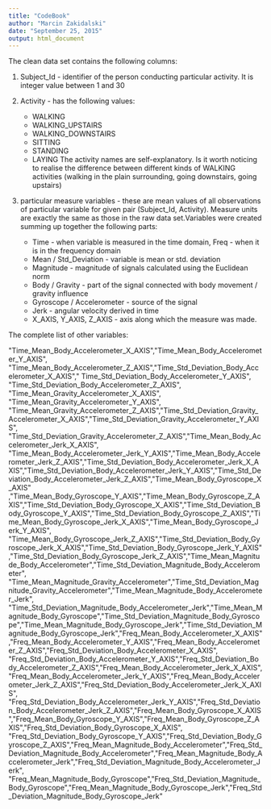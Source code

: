 ```yaml
---
title: "CodeBook"
author: "Marcin Zakidalski"
date: "September 25, 2015"
output: html_document
---
```


The clean data set contains the following columns:

1. Subject_Id - identifier of the person conducting particular activity. It is integer value between 1 and 30
2. Activity - has the following values:
    + WALKING
    + WALKING_UPSTAIRS
    + WALKING_DOWNSTAIRS
    + SITTING
    + STANDING
    + LAYING
    The activity names are self-explanatory. Is it worth noticing to realise the difference between different kinds of WALKING activities (walking in the plain surrounding, going downstairs, going upstairs)
3. particular measure variables - these are mean values of all observations of particular variable for given pair (Subject_Id, Activity). Measure units are exactly the same as those in the raw data set.Variables were created summing up together the following parts:

     + Time - when variable is measured in the time domain, Freq - when it is in the frequency domain
     + Mean / Std_Deviation - variable is mean or std. deviation
     + Magnitude - magnitude of signals calculated using the Euclidean norm
     + Body / Gravity - part of the signal connected with body movement / gravity influence
     + Gyroscope / Accelerometer - source of the signal 
     + Jerk - angular velocity derived in time
     + X_AXIS, Y_AXIS, Z_AXIS - axis along which the measure was made.



The complete list of other variables:


"Time_Mean_Body_Accelerometer_X_AXIS","Time_Mean_Body_Accelerometer_Y_AXIS",
"Time_Mean_Body_Accelerometer_Z_AXIS","Time_Std_Deviation_Body_Accelerometer_X_AXIS","
Time_Std_Deviation_Body_Accelerometer_Y_AXIS",
"Time_Std_Deviation_Body_Accelerometer_Z_AXIS",
"Time_Mean_Gravity_Accelerometer_X_AXIS", 
"Time_Mean_Gravity_Accelerometer_Y_AXIS",
"Time_Mean_Gravity_Accelerometer_Z_AXIS","Time_Std_Deviation_Gravity_Accelerometer_X_AXIS","Time_Std_Deviation_Gravity_Accelerometer_Y_AXIS",
"Time_Std_Deviation_Gravity_Accelerometer_Z_AXIS","Time_Mean_Body_Accelerometer_Jerk_X_AXIS", "Time_Mean_Body_Accelerometer_Jerk_Y_AXIS","Time_Mean_Body_Accelerometer_Jerk_Z_AXIS","Time_Std_Deviation_Body_Accelerometer_Jerk_X_AXIS","Time_Std_Deviation_Body_Accelerometer_Jerk_Y_AXIS","Time_Std_Deviation_Body_Accelerometer_Jerk_Z_AXIS","Time_Mean_Body_Gyroscope_X_AXIS" ,"Time_Mean_Body_Gyroscope_Y_AXIS","Time_Mean_Body_Gyroscope_Z_AXIS","Time_Std_Deviation_Body_Gyroscope_X_AXIS","Time_Std_Deviation_Body_Gyroscope_Y_AXIS","Time_Std_Deviation_Body_Gyroscope_Z_AXIS","Time_Mean_Body_Gyroscope_Jerk_X_AXIS","Time_Mean_Body_Gyroscope_Jerk_Y_AXIS", "Time_Mean_Body_Gyroscope_Jerk_Z_AXIS","Time_Std_Deviation_Body_Gyroscope_Jerk_X_AXIS","Time_Std_Deviation_Body_Gyroscope_Jerk_Y_AXIS","Time_Std_Deviation_Body_Gyroscope_Jerk_Z_AXIS","Time_Mean_Magnitude_Body_Accelerometer","Time_Std_Deviation_Magnitude_Body_Accelerometer", "Time_Mean_Magnitude_Gravity_Accelerometer","Time_Std_Deviation_Magnitude_Gravity_Accelerometer","Time_Mean_Magnitude_Body_Accelerometer_Jerk", "Time_Std_Deviation_Magnitude_Body_Accelerometer_Jerk","Time_Mean_Magnitude_Body_Gyroscope","Time_Std_Deviation_Magnitude_Body_Gyroscope","Time_Mean_Magnitude_Body_Gyroscope_Jerk","Time_Std_Deviation_Magnitude_Body_Gyroscope_Jerk","Freq_Mean_Body_Accelerometer_X_AXIS","Freq_Mean_Body_Accelerometer_Y_AXIS","Freq_Mean_Body_Accelerometer_Z_AXIS","Freq_Std_Deviation_Body_Accelerometer_X_AXIS", "Freq_Std_Deviation_Body_Accelerometer_Y_AXIS","Freq_Std_Deviation_Body_Accelerometer_Z_AXIS","Freq_Mean_Body_Accelerometer_Jerk_X_AXIS","Freq_Mean_Body_Accelerometer_Jerk_Y_AXIS","Freq_Mean_Body_Accelerometer_Jerk_Z_AXIS","Freq_Std_Deviation_Body_Accelerometer_Jerk_X_AXIS", "Freq_Std_Deviation_Body_Accelerometer_Jerk_Y_AXIS","Freq_Std_Deviation_Body_Accelerometer_Jerk_Z_AXIS","Freq_Mean_Body_Gyroscope_X_AXIS","Freq_Mean_Body_Gyroscope_Y_AXIS","Freq_Mean_Body_Gyroscope_Z_AXIS","Freq_Std_Deviation_Body_Gyroscope_X_AXIS",
"Freq_Std_Deviation_Body_Gyroscope_Y_AXIS","Freq_Std_Deviation_Body_Gyroscope_Z_AXIS","Freq_Mean_Magnitude_Body_Accelerometer","Freq_Std_Deviation_Magnitude_Body_Accelerometer","Freq_Mean_Magnitude_Body_Accelerometer_Jerk","Freq_Std_Deviation_Magnitude_Body_Accelerometer_Jerk",
"Freq_Mean_Magnitude_Body_Gyroscope","Freq_Std_Deviation_Magnitude_Body_Gyroscope","Freq_Mean_Magnitude_Body_Gyroscope_Jerk","Freq_Std_Deviation_Magnitude_Body_Gyroscope_Jerk"
